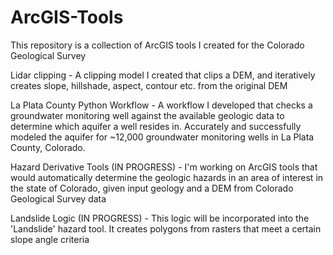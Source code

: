 # ArcGIS-Tools
This repository is a collection of ArcGIS tools I created for the Colorado Geological Survey

Lidar clipping - A clipping model I created that clips a DEM, and iteratively creates slope, hillshade, aspect, contour etc. from the original DEM

La Plata County Python Workflow - A workflow I developed that checks a groundwater monitoring well against the available geologic data to determine which aquifer a well resides in. Accurately and successfully modeled the aquifer for ~12,000 groundwater monitoring wells in La Plata County, Colorado.

Hazard Derivative Tools (IN PROGRESS) - I'm working on ArcGIS tools that would automatically determine the geologic hazards in an area of interest in the state of Colorado, given input geology and a DEM from Colorado Geological Survey data

Landslide Logic (IN PROGRESS) - This logic will be incorporated into the 'Landslide' hazard tool. It creates polygons from rasters that meet a certain slope angle criteria
